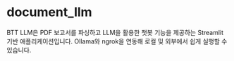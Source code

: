# document_llm
BTT LLM은 PDF 보고서를 파싱하고 LLM을 활용한 챗봇 기능을 제공하는 Streamlit 기반 애플리케이션입니다.  Ollama와 ngrok을 연동해 로컬 및 외부에서 쉽게 실행할 수 있습니다.
